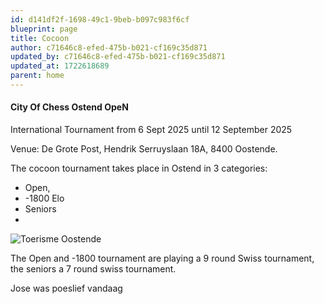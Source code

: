 ```yaml
---
id: d141df2f-1698-49c1-9beb-b097c983f6cf
blueprint: page
title: Cocoon
author: c71646c8-efed-475b-b021-cf169c35d871
updated_by: c71646c8-efed-475b-b021-cf169c35d871
updated_at: 1722618689
parent: home
---
```

#### City Of Chess Ostend OpeN

International Tournament from 6 Sept 2025 until 12 September 2025

Venue:  De Grote Post, Hendrik Serruyslaan 18A, 8400 Oostende.

The cocoon tournament takes place in Ostend in 3 categories:
- Open, 
- -1800 Elo
- Seniors
- 

![Toerisme Oostende](https://www.visitoostende.be/sites/default/files/styles/hero_detail_page/public/2024-05/afficheA2-TAZ2024-beeldzonderopmaak-liggend.jpg?itok=FughIefx)

The Open and -1800 tournament are playing a 9 round Swiss tournament, the seniors a 7 round swiss tournament.

Jose was poeslief vandaag